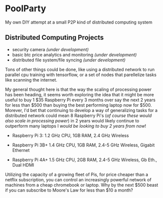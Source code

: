 # PoolParty
My own DIY attempt at a small P2P kind of distributed computing system

## Distributed Computing Projects
* security camera  *(under development)*
* basic btc price analytics and monitoring *(under development)*
* distributed file system/file syncing *(under development)*

Tons of other things could be done, like using a distributed
network to run parallel cpu training with tensorflow, or a
set of nodes that parellelize tasks like scanning the internet.

My general thought here is that the way the scaling of processing
power has been heading, it seems worth exploring the idea that 
it might be more useful to buy 1 $35 Raspberry Pi every 3 months
over say the next 2 years for less than $500 than buying the best
performing laptop now for $500. Morever, I'd bet that continuing to
develop a way of generalizing tasks for a distributed network could
mean 8 Raspberry Pi's (*of course these would also scale in processing
power*) in 2 years would likely continue to outperform many laptops I 
*would be looking to buy 2 years from now*! 

* Raspberry Pi 3: 1.2 GHz CPU, 1GB RAM, 2.4 GHz Wireless

* Raspberry Pi 3B+ 1.4 GHz CPU, 1GB RAM, 2.4-5 GHz Wireless, Gigabit Ethernet   

* Raspberry Pi 4A+ 1.5 GHz CPU, 2GB RAM, 2.4-5 GHz Wireless, Gb Eth., Dual HDMI 

Utilizing the capacity of a growing fleet of Pis, for price cheaper than a 
netflix subscription, you can control an increasingly powerful network of 
machines from a cheap chromebook or laptop. Why by the next $500 beast if 
you can subscribe to Moore's Law for less than $10 a month?  


